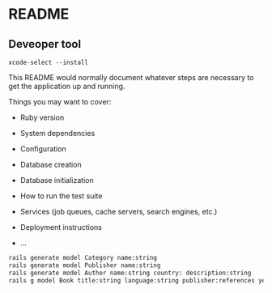 # README

## Deveoper tool
```
xcode-select --install
```

This README would normally document whatever steps are necessary to get the
application up and running.

Things you may want to cover:

* Ruby version

* System dependencies

* Configuration

* Database creation

* Database initialization

* How to run the test suite

* Services (job queues, cache servers, search engines, etc.)

* Deployment instructions

* ...

```bash
rails generate model Category name:string
rails generate model Publisher name:string
rails generate model Author name:string country: description:string
rails g model Book title:string language:string publisher:references year:date description:string category:references author:references
```
